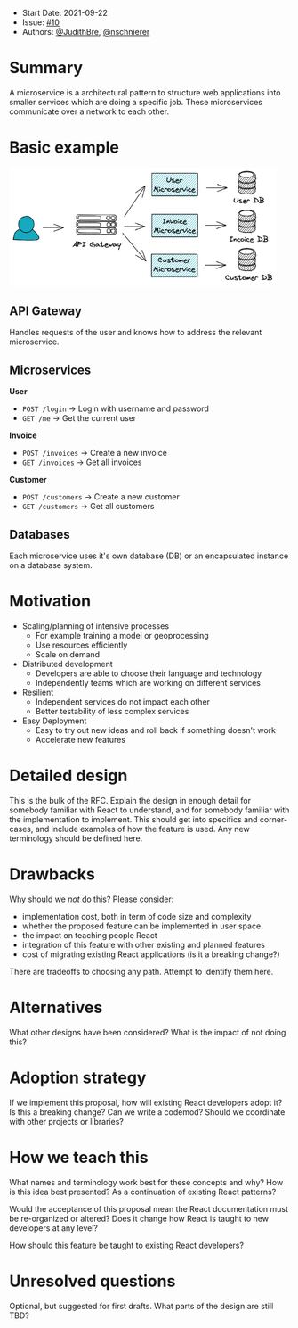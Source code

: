 - Start Date: 2021-09-22
- Issue: [#10](https://github.com/Geosoft2/geosoft2-2021/issues/10)
- Authors: [@JudithBre](http://github.com/JudithBre/), [@nschnierer](http://github.com/nschnierer/)

# Summary

A microservice is a architectural pattern to structure web applications into smaller services which are doing a specific job. These microservices communicate over a network to each other.

# Basic example

<img src="./basic-example.png" width="480px">

## API Gateway

Handles requests of the user and knows how to address the relevant microservice.

## Microservices

**User**

- `POST /login` -> Login with username and password
- `GET /me` -> Get the current user

**Invoice**

- `POST /invoices` -> Create a new invoice
- `GET /invoices` -> Get all invoices

**Customer**

- `POST /customers` -> Create a new customer
- `GET /customers` -> Get all customers

## Databases

Each microservice uses it's own database (DB) or an encapsulated instance on a database system.

# Motivation

- Scaling/planning of intensive processes
  - For example training a model or geoprocessing
  - Use resources efficiently
  - Scale on demand
- Distributed development
  - Developers are able to choose their language and technology
  - Independently teams which are working on different services
- Resilient
  - Independent services do not impact each other
  - Better testability of less complex services
- Easy Deployment
  - Easy to try out new ideas and roll back if something doesn't work
  - Accelerate new features

# Detailed design

This is the bulk of the RFC. Explain the design in enough detail for somebody
familiar with React to understand, and for somebody familiar with the
implementation to implement. This should get into specifics and corner-cases,
and include examples of how the feature is used. Any new terminology should be
defined here.

# Drawbacks

Why should we *not* do this? Please consider:

- implementation cost, both in term of code size and complexity
- whether the proposed feature can be implemented in user space
- the impact on teaching people React
- integration of this feature with other existing and planned features
- cost of migrating existing React applications (is it a breaking change?)

There are tradeoffs to choosing any path. Attempt to identify them here.

# Alternatives

What other designs have been considered? What is the impact of not doing this?

# Adoption strategy

If we implement this proposal, how will existing React developers adopt it? Is
this a breaking change? Can we write a codemod? Should we coordinate with
other projects or libraries?

# How we teach this

What names and terminology work best for these concepts and why? How is this
idea best presented? As a continuation of existing React patterns?

Would the acceptance of this proposal mean the React documentation must be
re-organized or altered? Does it change how React is taught to new developers
at any level?

How should this feature be taught to existing React developers?

# Unresolved questions

Optional, but suggested for first drafts. What parts of the design are still
TBD?
